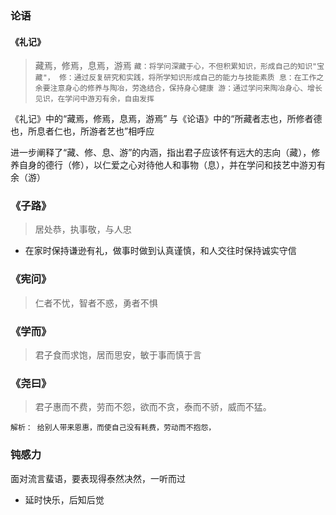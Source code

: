 ### 论语

#### 《礼记》

> 藏焉，修焉，息焉，游焉
`
藏：将学问深藏于心，不但积累知识，形成自己的知识"宝藏"，
修：通过反复研究和实践，将所学知识形成自己的能力与技能素质
息：在工作之余要注意身心的修养与陶冶，劳逸结合，保持身心健康
游：通过学问来陶冶身心、增长见识，在学问中游刃有余，自由发挥
`

《礼记》中的“藏焉，修焉，息焉，游焉” 与《论语》中的“所藏者志也，所修者德也，所息者仁也，所游者艺也”相呼应

进一步阐释了“藏、修、息、游”的内涵，指出君子应该怀有远大的志向（藏），修养自身的德行（修），以仁爱之心对待他人和事物（息），并在学问和技艺中游刃有余（游）

### 《子路》

> 居处恭，执事敬，与人忠

+ 在家时保持谦逊有礼，做事时做到认真谨慎，和人交往时保持诚实守信


### 《宪问》

> 仁者不忧，智者不惑，勇者不惧

### 《学而》

> 君子食而求饱，居而思安，敏于事而慎于言


### 《尧曰》

> 君子惠而不费，劳而不怨，欲而不贪，泰而不骄，威而不猛。

`解析：
      给别人带来恩惠，而使自己没有耗费，劳动而不抱怨，  
`


### 钝感力

面对流言蜚语，要表现得泰然决然，一听而过

+ 延时快乐，后知后觉

